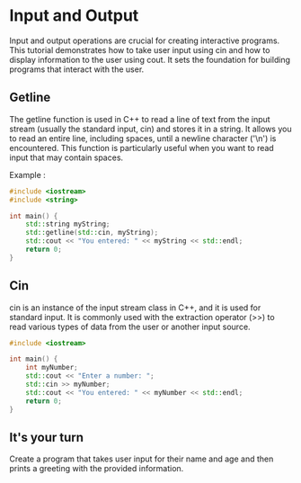 # Input and Output

Input and output operations are crucial for creating interactive programs. This tutorial demonstrates how to take user input using cin and how to display information to the user using cout. It sets the foundation for building programs that interact with the user.

## Getline

The getline function is used in C++ to read a line of text from the input stream (usually the standard input, cin) and stores it in a string. It allows you to read an entire line, including spaces, until a newline character ('\n') is encountered. This function is particularly useful when you want to read input that may contain spaces.

Example : 
```cpp
#include <iostream>
#include <string>

int main() {
    std::string myString;
    std::getline(std::cin, myString);
    std::cout << "You entered: " << myString << std::endl;
    return 0;
}
```
## Cin

cin is an instance of the input stream class in C++, and it is used for standard input. It is commonly used with the extraction operator (>>) to read various types of data from the user or another input source.
```cpp
#include <iostream>

int main() {
    int myNumber;
    std::cout << "Enter a number: ";
    std::cin >> myNumber;
    std::cout << "You entered: " << myNumber << std::endl;
    return 0;
}
```



## It's your turn

Create a program that takes user input for their name and age and then prints a greeting with the provided information.